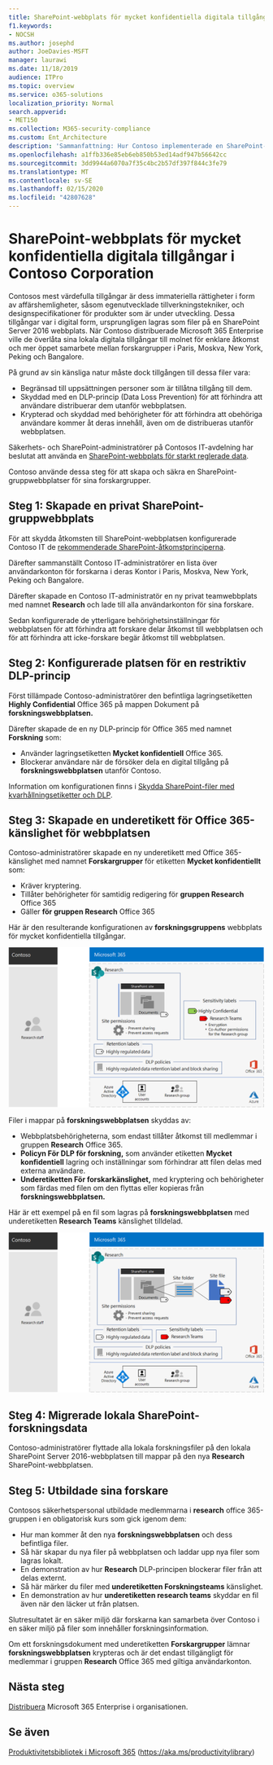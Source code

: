 ```yaml
---
title: SharePoint-webbplats för mycket konfidentiella digitala tillgångar i Contoso Corporation
f1.keywords:
- NOCSH
ms.author: josephd
author: JoeDavies-MSFT
manager: laurawi
ms.date: 11/18/2019
audience: ITPro
ms.topic: overview
ms.service: o365-solutions
localization_priority: Normal
search.appverid:
- MET150
ms.collection: M365-security-compliance
ms.custom: Ent_Architecture
description: 'Sammanfattning: Hur Contoso implementerade en SharePoint-webbplats för starkt reglerade data för enklare samarbete mellan sina forskargrupper.'
ms.openlocfilehash: a1ffb336e85eb6eb850b53ed14adf947b56642cc
ms.sourcegitcommit: 3dd9944a6070a7f35c4bc2b57df397f844c3fe79
ms.translationtype: MT
ms.contentlocale: sv-SE
ms.lasthandoff: 02/15/2020
ms.locfileid: "42807628"
---
```

# <a name="sharepoint-site-for-highly-confidential-digital-assets-of-the-contoso-corporation"></a>SharePoint-webbplats för mycket konfidentiella digitala tillgångar i Contoso Corporation

Contosos mest värdefulla tillgångar är dess immateriella rättigheter i form av affärshemligheter, såsom egenutvecklade tillverkningstekniker, och designspecifikationer för produkter som är under utveckling. Dessa tillgångar var i digital form, ursprungligen lagras som filer på en SharePoint Server 2016 webbplats. När Contoso distribuerade Microsoft 365 Enterprise ville de överlåta sina lokala digitala tillgångar till molnet för enklare åtkomst och mer öppet samarbete mellan forskargrupper i Paris, Moskva, New York, Peking och Bangalore. 
  
På grund av sin känsliga natur måste dock tillgången till dessa filer vara:

- Begränsad till uppsättningen personer som är tillåtna tillgång till dem. 
- Skyddad med en DLP-princip (Data Loss Prevention) för att förhindra att användare distribuerar dem utanför webbplatsen.
- Krypterad och skyddad med behörigheter för att förhindra att obehöriga användare kommer åt deras innehåll, även om de distribueras utanför webbplatsen.

Säkerhets- och SharePoint-administratörer på Contosos IT-avdelning har beslutat att använda en [SharePoint-webbplats för starkt reglerade data](teams-sharepoint-online-sites-highly-regulated-data.md).
  
Contoso använde dessa steg för att skapa och säkra en SharePoint-gruppwebbplatser för sina forskargrupper.

## <a name="step-1-created-a-private-sharepoint-team-site"></a>Steg 1: Skapade en privat SharePoint-gruppwebbplats

För att skydda åtkomsten till SharePoint-webbplatsen konfigurerade Contoso IT de [rekommenderade SharePoint-åtkomstprinciperna](sharepoint-file-access-policies.md).

Därefter sammanställt Contoso IT-administratörer en lista över användarkonton för forskarna i deras Kontor i Paris, Moskva, New York, Peking och Bangalore. 

Därefter skapade en Contoso IT-administratör en ny privat teamwebbplats med namnet **Research** och lade till alla användarkonton för sina forskare.

Sedan konfigurerade de ytterligare behörighetsinställningar för webbplatsen för att förhindra att forskare delar åtkomst till webbplatsen och för att förhindra att icke-forskare begär åtkomst till webbplatsen.

## <a name="step-2-configured-the-site-for-a-restrictive-dlp-policy"></a>Steg 2: Konfigurerade platsen för en restriktiv DLP-princip

Först tillämpade Contoso-administratörer den befintliga lagringsetiketten **Highly Confidential** Office 365 på mappen Dokument på **forskningswebbplatsen.**

Därefter skapade de en ny DLP-princip för Office 365 med namnet **Forskning** som:

- Använder lagringsetiketten **Mycket konfidentiell** Office 365. 
- Blockerar användare när de försöker dela en digital tillgång på **forskningswebbplatsen** utanför Contoso.

Information om konfigurationen finns i [Skydda SharePoint-filer med kvarhållningsetiketter och DLP](https://docs.microsoft.com/office365/enterprise/protect-sharepoint-online-files-with-office-365-labels-and-dlp).

## <a name="step-3-created-an-office-365-sensitivity-sublabel-for-the-site"></a>Steg 3: Skapade en underetikett för Office 365-känslighet för webbplatsen

Contoso-administratörer skapade en ny underetikett med Office 365-känslighet med namnet **Forskargrupper** för etiketten **Mycket konfidentiellt** som:

- Kräver kryptering.
- Tillåter behörigheter för samtidig redigering för **gruppen Research** Office 365
- Gäller **för gruppen Research** Office 365

Här är den resulterande konfigurationen av **forskningsgruppens** webbplats för mycket konfidentiella tillgångar.

![Den resulterande konfigurationen av forskningsgruppens webbplats för mycket konfidentiella tillgångar](../media/contoso-sharepoint-online-site-for-highly-confidential-assets/final-config.png)

Filer i mappar på **forskningswebbplatsen** skyddas av:

- Webbplatsbehörigheterna, som endast tillåter åtkomst till medlemmar i gruppen **Research** Office 365.
- **Policyn För DLP för forskning,** som använder etiketten **Mycket konfidentiell** lagring och inställningar som förhindrar att filen delas med externa användare.
- **Underetiketten För forskarkänslighet,** med kryptering och behörigheter som färdas med filen om den flyttas eller kopieras från **forskningswebbplatsen.**

Här är ett exempel på en fil som lagras på **forskningswebbplatsen** med underetiketten **Research Teams** känslighet tilldelad.

![Den resulterande konfigurationen av forskningsgruppens webbplats för mycket konfidentiella tillgångar](../media/contoso-sharepoint-online-site-for-highly-confidential-assets/final-config-example-file.png)


## <a name="step-4-migrated-the-on-premises-sharepoint-research-data"></a>Steg 4: Migrerade lokala SharePoint-forskningsdata

Contoso-administratörer flyttade alla lokala forskningsfiler på den lokala SharePoint Server 2016-webbplatsen till mappar på den nya **Research** SharePoint-webbplatsen.

## <a name="step-5-trained-their-researchers"></a>Steg 5: Utbildade sina forskare

Contosos säkerhetspersonal utbildade medlemmarna i **research** office 365-gruppen i en obligatorisk kurs som gick igenom dem:

- Hur man kommer åt den nya **forskningswebbplatsen** och dess befintliga filer.
- Så här skapar du nya filer på webbplatsen och laddar upp nya filer som lagras lokalt.
- En demonstration av hur **Research** DLP-principen blockerar filer från att delas externt.
- Så här märker du filer med **underetiketten Forskningsteams** känslighet.
- En demonstration av hur **underetiketten research teams** skyddar en fil även när den läcker ut från platsen.

Slutresultatet är en säker miljö där forskarna kan samarbeta över Contoso i en säker miljö på filer som innehåller forskningsinformation. 

Om ett forskningsdokument med underetiketten **Forskargrupper** lämnar **forskningswebbplatsen** krypteras och är det endast tillgängligt för medlemmar i gruppen **Research** Office 365 med giltiga användarkonton.

## <a name="next-step"></a>Nästa steg

[Distribuera](deploy-microsoft-365-enterprise.md) Microsoft 365 Enterprise i organisationen.

## <a name="see-also"></a>Se även

[Produktivitetsbibliotek i Microsoft 365](https://aka.ms/productivitylibrary) (https://aka.ms/productivitylibrary)
